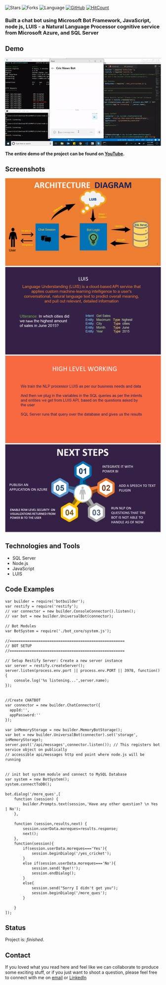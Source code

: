 ![Stars](https://img.shields.io/github/stars/ashish1993utd/Chatbot-using-NLP.svg?style=social)
![Forks](https://img.shields.io/github/forks/ashish1993utd/Chatbot-using-NLP.svg?style=social)
![Language](https://img.shields.io/github/languages/top/ashish1993utd/Chatbot-using-NLP.svg)
[![GitHub](https://img.shields.io/github/license/ashish1993utd/Chatbot-using-NLP.svg)](https://choosealicense.com/licenses/mit)
[![HitCount](http://hits.dwyl.io/ashish1993utd/Chatbot-using-NLP.svg)](http://hits.dwyl.io/ashish1993utd/Chatbot-using-NLP)

### Built a chat bot using Microsoft Bot Framework, JavaScript, node js, LUIS - a Natural Language Processor cognitive service from Microsoft Azure, and SQL Server

## Demo
![Example screenshot](./img/Demo.gif)

**The entire demo of the project can be found on [YouTube](http://bit.ly/2XxdRjb).**


## Screenshots

![Example screenshot](./img/2.png)
![Example screenshot](./img/1.png)
![Example screenshot](./img/3.png)
![Example screenshot](./img/4.png)

## Technologies and Tools
* SQL Server 
* Node.js
* JavaScript
* LUIS
 
## Code Examples

````
var builder = require('botbuilder');
var restify = require('restify');
// var connector = new builder.ConsoleConnector().listen();
// var bot = new builder.UniversalBot(connector);

// Bot Modules
var BotSystem = require('./bot_core/system.js');

//====================================================
// BOT SETUP
//====================================================

// Setup Restify Server: Create a new server instance
var server = restify.createServer();
server.listen(process.env.port || process.env.PORT || 3978, function() {
    console.log('%s listening...',server.name);
});


//Create CHATBOT
var connector = new builder.ChatConnector({
  appId:'',
  appPassword:''
});

var inMemoryStorage = new builder.MemoryBotStorage();
var bot = new builder.UniversalBot(connector).set('storage', inMemoryStorage);
server.post('/api/messages',connector.listen()); // This registers bot service object on publically 
// accessible api/messages http end point where node.js will be running


// init bot system module and connect to MySQL Database
var system = new BotSystem();
system.connectToDB(); 

bot.dialog('/more_ques',[
    function (session) {    
        builder.Prompts.text(session,'Have any other question? \n Yes | No');
    },

    function (session,results,next) {
        session.userData.moreques=results.response; 
        next();    
    },
    function(session){
        if(session.userData.moreques==='Yes'){
            session.beginDialog('/yes_cricket');
        }
        else if(session.userData.moreques==='No'){
            session.send('Bye!!');
            session.endDialog();
        }
        else{
            session.send("Sorry I didn't get you");
            session.beginDialog('/more_ques');
        }

    }
]);

````

## Status
Project is: _finished_.  

## Contact
If you loved what you read here and feel like we can collaborate to produce some exciting stuff, or if you
just want to shoot a question, please feel free to connect with me on 
<a href="mailto:nick22910@gmail.com">email</a> or 
<a href="https://www.linkedin.com/in/ashishsharma1993/" target="_blank">LinkedIn</a>
